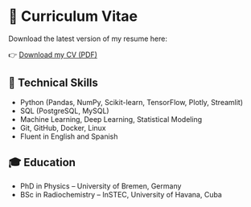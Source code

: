 
# 📄 Curriculum Vitae

Download the latest version of my resume here:  

👉 [Download my CV (PDF)](CV-Adrian.pdf)


## 🧠 Technical Skills

- Python (Pandas, NumPy, Scikit-learn, TensorFlow, Plotly, Streamlit)
- SQL (PostgreSQL, MySQL)
- Machine Learning, Deep Learning, Statistical Modeling
- Git, GitHub, Docker, Linux
- Fluent in English and Spanish

## 🎓 Education

- PhD in Physics – University of Bremen, Germany  
- BSc in Radiochemistry – InSTEC, University of Havana, Cuba
